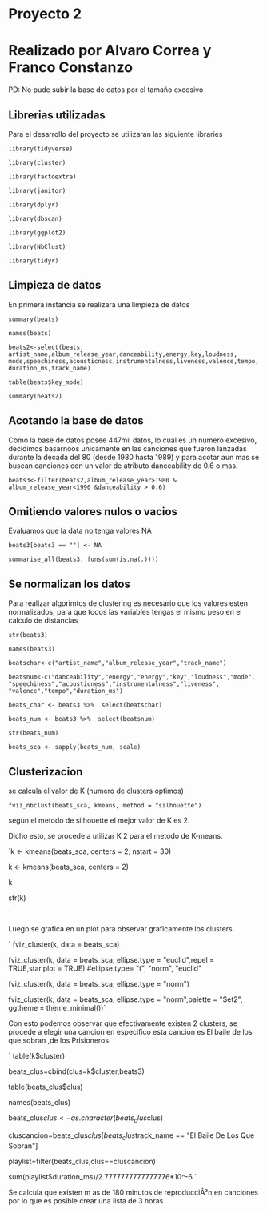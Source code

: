 # **Proyecto 2**
# Realizado por Alvaro Correa y Franco Constanzo
PD: No pude subir la base de datos por el tamaño excesivo

## Librerias utilizadas
Para el desarrollo del proyecto se utilizaran las siguiente libraries

`library(tidyverse)`

`library(cluster)` 

`library(factoextra)`

`library(janitor)`

`library(dplyr)` 

`library(dbscan)` 

`library(ggplot2)`

`library(NbClust)` 

`library(tidyr)` 

## Limpieza de datos
En primera instancia se realizara una limpieza de datos

`summary(beats)`

`names(beats)`

`beats2<-select(beats, artist_name,album_release_year,danceability,energy,key,loudness,
               mode,speechiness,acousticness,instrumentalness,liveness,valence,tempo,
               duration_ms,track_name)` 
               
`table(beats$key_mode)`

`summary(beats2)`

## Acotando la base de datos

Como la base de datos posee 447mil datos, lo cual es un numero excesivo, decidimos basarnoos unicamente en las canciones que fueron
lanzadas durante la decada del 80 (desde 1980 hasta 1989) y para acotar aun mas se buscan canciones con un valor de atributo danceability
de 0.6 o mas.

`beats3<-filter(beats2,album_release_year>1980 & album_release_year<1990
               &danceability > 0.6)`
               
## Omitiendo valores nulos o vacios

Evaluamos que la data no tenga valores NA

`beats3[beats3 == ""] <- NA `

`summarise_all(beats3, funs(sum(is.na(.))))`

## Se normalizan los datos

Para realizar algorimtos de clustering es necesario que los valores esten
normalizados, para que todos las variables tengas el mismo peso en el calculo
de distancias

`str(beats3)`

`names(beats3)`

`beatschar<-c("artist_name","album_release_year","track_name")`

`beatsnum<-c("danceability","energy","energy","key","loudness","mode",
            "speechiness","acousticness","instrumentalness","liveness",
            "valence","tempo","duration_ms")`
            

`beats_char <- beats3 %>% 
  select(beatschar)`
  
`beats_num <- beats3 %>% 
  select(beatsnum)`
  
`str(beats_num)`

`beats_sca <- sapply(beats_num, scale)`

## Clusterizacion

se calcula el valor de K (numero de clusters optimos)

`fviz_nbclust(beats_sca, kmeans, method = "silhouette")`

segun el metodo de silhouette el mejor valor de K es 2.

Dicho esto, se procede a utilizar K 2 para el metodo de K-means.


`k <- kmeans(beats_sca, centers = 2, nstart = 30)

k <- kmeans(beats_sca, centers = 2)

k

str(k)

`

Luego se grafica en un plot para observar graficamente los clusters

`
fviz_cluster(k, data = beats_sca)

fviz_cluster(k, data = beats_sca, ellipse.type = "euclid",repel = TRUE,star.plot = TRUE) #ellipse.type= "t", "norm", "euclid"

fviz_cluster(k, data = beats_sca, ellipse.type = "norm")

fviz_cluster(k, data = beats_sca, ellipse.type = "norm",palette = "Set2", ggtheme = theme_minimal())`


Con esto podemos observar que efectivamente existen 2 clusters, se procede a elegir una cancion en especifico
esta cancion es El baile de los que sobran ,de los Prisioneros.


` table(k$cluster)

beats_clus=cbind(clus=k$cluster,beats3)

table(beats_clus$clus)


names(beats_clus)

beats_clus$clus <- as.character(beats_clus$clus)

cluscancion=beats_clus$clus[beats_clus$track_name == "El Baile De Los Que Sobran"]

playlist=filter(beats_clus,clus==cluscancion)

sum(playlist$duration_ms)/2.7777777777777776*10^-6 `


 Se calcula que existen m as de 180 minutos de reproducciÃ³n en canciones por lo
que es posible crear una lista de 3 horas

